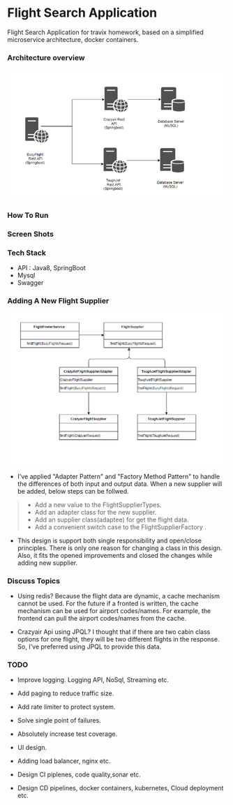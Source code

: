 # Flight Search Application

Flight Search Application for travix homework, based on a simplified microservice architecture, docker containers.

### Architecture overview
![System Design](/documentation-resources/travix-homework-system-design.png)


### How To Run
### Screen Shots

### Tech Stack
* API : Java8, SpringBoot
* Mysql
* Swagger

### Adding A New Flight Supplier

![System Design](/documentation-resources/travix-homewprk-uml-diagram.PNG)

- I've applied "Adapter Pattern" and "Factory Method Pattern" to handle the differences of both input and output data. When a new supplier  will be added, below steps can be follwed.

>- Add a new value to the FlightSupplierTypes.
>- Add an adapter class for the new supplier.
>- Add an supplier class(adaptee) for get the flight data.
>- Add a convenient switch case to the FlightSupplierFactory .

- This design is support both single responsibility and open/close principles. There is only one reason for changing a class in this design. Also, it fits the opened improvements and closed the changes while adding new supplier.

### Discuss Topics
- Using redis? Because the flight data are dynamic, a cache mechanism cannot be used. For the future if a fronted is written, the cache mechanism can be used for airport codes/names. For example, the frontend can pull the airport codes/names from the cache. 

- Crazyair Api using JPQL? I thought that if there are two cabin class options for one flight, they will be two different flights in the response. So, I've preferred using JPQL to provide this data. 

### TODO
- Improve logging. Logging API, NoSql, Streaming etc.

- Add paging to reduce traffic size.

- Add rate limiter to protect system.

- Solve single point of failures.

- Absolutely increase test coverage.

- UI design.

- Adding load balancer, nginx etc.

- Design CI piplenes, code quality,sonar etc.

- Design CD pipelines, docker containers, kubernetes, Cloud deployment etc.
